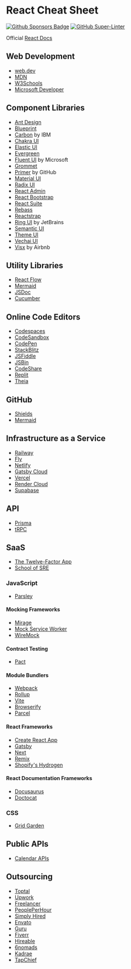 
# React Cheat Sheet

[![Github Sponsors Badge](https://img.shields.io/static/v1?label=Sponsor&message=%E2%9D%A4&logo=GitHub&color=%23fe8e86)](https://github.com/sponsors/emilioleon)
[![GitHub Super-Linter](https://github.com/emilioleon/awesome-dev-tools/workflows/Lint%20Code%20Base/badge.svg)](https://github.com/marketplace/actions/super-linter)

Official [React Docs](https://reactjs.org/)

## Web Development

- [web.dev](https://web.dev/)
- [MDN](https://developer.mozilla.org/)
- [W3Schools](https://www.w3schools.com/)
- [Microsoft Developer](https://developer.microsoft.com/)

## Component Libraries

- [Ant Design](https://github.com/ant-design/ant-design/)
- [Blueprint](https://github.com/palantir/blueprint)
- [Carbon](https://github.com/carbon-design-system/carbon) by IBM
- [Chakra UI](https://github.com/chakra-ui/chakra-ui)
- [Elastic UI](https://github.com/elastic/eui)
- [Evergreen](https://github.com/segmentio/evergreen)
- [Fluent UI](https://github.com/microsoft/fluentui) by Microsoft
- [Grommet](https://github.com/grommet/grommet)
- [Primer](https://github.com/primer/react) by GitHub
- [Material UI](https://github.com/mui/material-ui)
- [Radix UI](https://github.com/radix-ui/primitives)
- [React Admin](https://github.com/marmelab/react-admin)
- [React Bootstrap](https://github.com/react-bootstrap/react-bootstrap)
- [React Suite](https://github.com/rsuite/rsuite)
- [Rebass](https://github.com/rebassjs/rebass)
- [Reactstrap](https://github.com/reactstrap/reactstrap)
- [Ring UI](https://github.com/JetBrains/ring-ui) by JetBrains
- [Semantic UI](https://github.com/Semantic-Org/Semantic-UI-React)
- [Theme UI](https://github.com/system-ui/theme-ui)
- [Vechai UI](https://github.com/vechai/vechaiui)
- [Visx](https://github.com/airbnb/visx/) by Airbnb

## Utility Libraries

- [React Flow](https://github.com/wbkd/react-flow)
- [Mermaid](https://github.com/mermaid-js/mermaid)
- [JSDoc](https://github.com/jsdoc/jsdoc)
- [Cucumber](https://github.com/cucumber/cucumber-js)

## Online Code Editors

- [Codespaces](https://github.com/features/codespaces)
- [CodeSandbox](https://github.com/codesandbox/)
- [CodePen](https://github.com/codepen)
- [StackBlitz](https://github.com/stackblitz)
- [JSFiddle](https://github.com/jsfiddle)
- [JSBin](https://github.com/jsbin)
- [CodeShare](https://github.com/Codeshare)
- [Replit](https://github.com/replit)
- [Theia](https://github.com/eclipse-theia)

## GitHub

- [Shields](https://shields.io/)
- [Mermaid](https://github.blog/2022-02-14-include-diagrams-markdown-files-mermaid/)

## Infrastructure as a Service

- [Railway](https://railway.app/)
- [Fly](https://fly.io/)
- [Netlify](https://netlify.com)
- [Gatsby Cloud](https://www.gatsbyjs.com/products/cloud/)
- [Vercel](https://vercel.com/)
- [Render Cloud](https://render-web.onrender.com/)
- [Supabase](https://supabase.io/)

## API

- [Prisma](https://github.com/prisma/prisma)
- [tRPC](https://github.com/trpc/trpc)

## SaaS

- [The Twelve-Factor App](https://12factor.net/)
- [School of SRE](https://github.com/linkedin/school-of-sre)

### JavaScript

- [Parsley](https://parsleyjs.org)

#### Mocking Frameworks

- [Mirage](https://miragejs.com/)
- [Mock Service Worker](https://mswjs.io/)
- [WireMock](http://wiremock.org/)

#### Contract Testing

- [Pact](https://github.com/pact-foundation)

#### Module Bundlers

- [Webpack](https://webpack.js.org/)
- [Rollup](https://rollupjs.org/)
- [Vite](https://vitejs.dev/)
- [Browserify](https://browserify.org/)
- [Parcel](https://parceljs.org/)

#### React Frameworks

- [Create React App](https://create-react-app.dev/)
- [Gatsby](https://www.gatsbyjs.com/)
- [Next](https://nextjs.org/)
- [Remix](https://remix.run/)
- [Shopify's Hydrogen](https://shopify.dev/hydrogen)

#### React Documentation Frameworks

- [Docusaurus](https://github.com/facebook/docusaurus)
- [Doctocat](https://github.com/primer/doctocat)

### CSS

- [Grid Garden](https://cssgridgarden.com)

## Public APIs

- [Calendar APIs](https://www.programmableweb.com/news/11-most-popular-calendars-apis/brief/2020/12/31)

## Outsourcing

- [Toptal](https://www.toptal.com/)
- [Upwork](https://www.upwork.com/)
- [Freelancer](https://www.freelancer.com/)
- [PeoplePerHour](https://www.peopleperhour.com/)
- [Simply Hired](https://www.simplyhired.ca/)
- [Envato](https://envato.com/)
- [Guru](https://www.guru.com/)
- [Fiverr](https://www.fiverr.com/)
- [Hireable](https://hireable.com/)
- [6nomads](https://6nomads.com/)
- [Kadrae](https://kadrae.com/)
- [TapChief](https://www.tapchief.com/)
